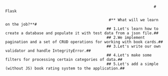                                                                       # Flask

                                                  #** What will we learn on the job?**#
                                                 ## 1.Let's learn how to create a database and populate it with test data from a json file.##
                                                 ## 2.We implement pagination and a set of CRUD operations for working with book cards.##
                                                 ## 3.Let's write our own validator and handle IntegrityError.##
                                                 ## 4.Let's make some filters for processing certain categories of data.##
                                                 ## 5.Let's add a simple (without JS) book rating system to the application.##
